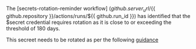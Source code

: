 The [secrets-rotation-reminder workflow] (${{ github.server_url }}/${{ github.repository }}/actions/runs/${{ github.run_id }}) has identified that the $secret credential requires rotation as it is close to or exceeding the threshold of 180 days. 

This secreet needs to be rotated as per the following [guidance](https://user-guide.modernisation-platform.service.justice.gov.uk/runbooks/rotating-secrets.html#how-to-rotate-secrets)
